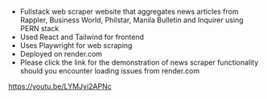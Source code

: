 - Fullstack web scraper website that aggregates news articles from Rappler, Business World, Philstar, Manila Bulletin and Inquirer using PERN stack
- Used React and Tailwind for frontend
- Uses Playwright for web scraping
- Deployed on render.com
- Please click the link for the demonstration of news scraper functionality should you encounter loading issues from render.com

https://youtu.be/LYMJyi2APNc
